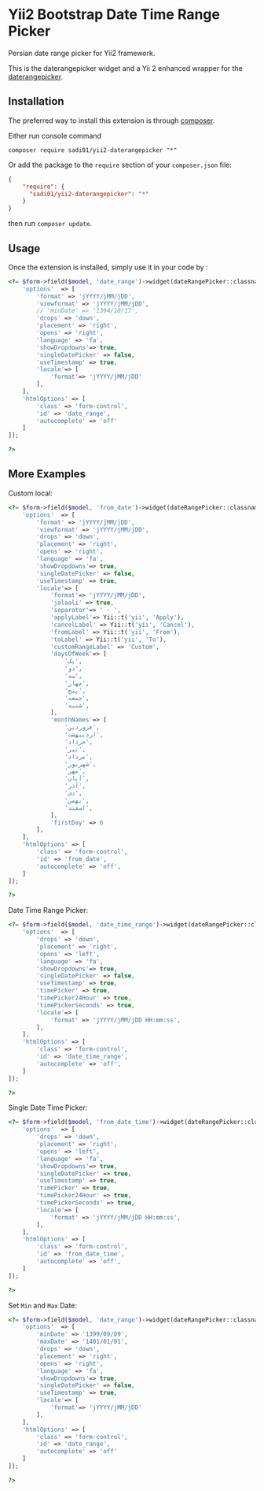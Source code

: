 Yii2 Bootstrap Date Time Range Picker
===========================
Persian date range picker for Yii2 framework.

This is the daterangepicker widget and a Yii 2 enhanced wrapper for the [daterangepicker](https://github.com/dangrossman/daterangepicker).

Installation
------------

The preferred way to install this extension is through [composer](http://getcomposer.org/download/).

Either run console command

```
composer require sadi01/yii2-daterangepicker "*"
```

Or add the package to the `require` section of your `composer.json` file:

```json
{
    "require": {
      "sadi01/yii2-daterangepicker": "*"
    }
}
```

then run `composer update`.

Usage
-----

Once the extension is installed, simply use it in your code by  :

```php
<?= $form->field($model, 'date_range')->widget(dateRangePicker::classname(),[
	'options'  => [
		'format' => 'jYYYY/jMM/jDD',
		'viewformat' => 'jYYYY/jMM/jDD',
		// 'minDate' => '1394/10/17',
		'drops' => 'down',
		'placement' => 'right',
		'opens' => 'right',
		'language' => 'fa',
		'showDropdowns'=> true,
		'singleDatePicker' => false,
		'useTimestamp' => true,
		'locale'=> [
			'format'=> 'jYYYY/jMM/jDD'
		],
	],
	'htmlOptions' => [
		'class'	=> 'form-control',
		'id' => 'date_range',
		'autocomplete' => 'off'
	]
]);

?>
```

More Examples
-------------

Custom local:

```php
<?= $form->field($model, 'from_date')->widget(dateRangePicker::classname(),[
	'options'  => [
		'format' => 'jYYYY/jMM/jDD',
		'viewformat' => 'jYYYY/jMM/jDD',
		'drops' => 'down',
		'placement' => 'right',
		'opens' => 'right',
		'language' => 'fa',
		'showDropdowns'=> true,
		'singleDatePicker' => false,
		'useTimestamp' => true,
		'locale'=> [
			'format'=> 'jYYYY/jMM/jDD',
			'jalaali' => true,
			'separator'=> ' - ',
			'applyLabel'=> Yii::t('yii', 'Apply'),
			'cancelLabel' => Yii::t('yii', 'Cancel'),
			'fromLabel' => Yii::t('yii', 'From'),
			'toLabel' => Yii::t('yii', 'To'),
			'customRangeLabel' => 'Custom',
			'daysOfWeek'=> [
				'یک',
				'دو',
				'سه',
				'چهار',
				'پنج',
				'جمعه',
				'شنبه',
			],
			'monthNames'=> [
				'فروردین',
				'اردیبهشت',
				'خرداد',
				'تیر',
				'مرداد',
				'شهریور',
				'مهر',   
				'آبان',
				'آذر',
				'دی',
				'بهمن',
				'اسفند',
			],
			'firstDay' => 6
		],
	],
	'htmlOptions' => [
		'class'	=> 'form-control',
		'id' => 'from_date',
		'autocomplete' => 'off',
	]
]);

?>
```

Date Time Range Picker:

```php
<?= $form->field($model, 'date_time_range')->widget(dateRangePicker::classname(),[
	'options'  => [
		'drops' => 'down',
		'placement' => 'right',
		'opens' => 'left',
		'language' => 'fa',
		'showDropdowns'=> true,
		'singleDatePicker' => false,
		'useTimestamp' => true,
		'timePicker' => true,
		'timePicker24Hour' => true,
		'timePickerSeconds' => true,
		'locale'=> [
			'format' => 'jYYYY/jMM/jDD HH:mm:ss',
		],
	],
	'htmlOptions' => [
		'class'	=> 'form-control',
		'id' => 'date_time_range',
		'autocomplete' => 'off',
	]
]);

?>
```

Single Date Time Picker:

```php
<?= $form->field($model, 'from_date_time')->widget(dateRangePicker::classname(),[
	'options'  => [
		'drops' => 'down',
		'placement' => 'right',
		'opens' => 'left',
		'language' => 'fa',
		'showDropdowns'=> true,
		'singleDatePicker' => true,
		'useTimestamp' => true,
		'timePicker' => true,
		'timePicker24Hour' => true,
		'timePickerSeconds' => true,
		'locale'=> [
			'format' => 'jYYYY/jMM/jDD HH:mm:ss',
		],
	],
	'htmlOptions' => [
		'class'	=> 'form-control',
		'id' => 'from_date_time',
		'autocomplete' => 'off',
	]
]);

?>
```

Set `Min` and `Max` Date:

```php
<?= $form->field($model, 'date_range')->widget(dateRangePicker::classname(),[
	'options'  => [
		'minDate' => '1399/09/09',
		'maxDate' => '1401/01/01',
		'drops' => 'down',
		'placement' => 'right',
		'opens' => 'right',
		'language' => 'fa',
		'showDropdowns'=> true,
		'singleDatePicker' => false,
		'useTimestamp' => true,
		'locale'=> [
			'format'=> 'jYYYY/jMM/jDD'
		],
	],
	'htmlOptions' => [
		'class'	=> 'form-control',
		'id' => 'date_range',
		'autocomplete' => 'off'
	]
]);

?>
```